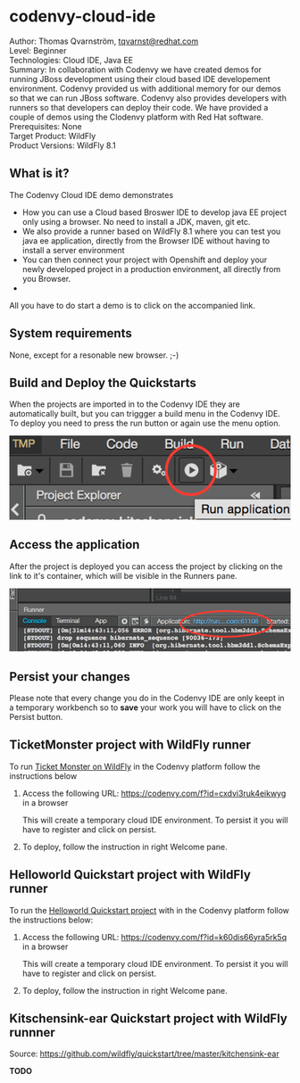 codenvy-cloud-ide
=================
Author: Thomas Qvarnström, tqvarnst@redhat.com  
Level: Beginner  
Technologies: Cloud IDE, Java EE   
Summary: In collaboration with Codenvy we have created demos for running JBoss development using their cloud based IDE developement environment. Codenvy provided us with additional memory for our demos so that we can run JBoss software. Codenvy also provides developers with runners so that developers can deploy their code. We have provided a couple of demos using the Clodenvy platform with Red Hat software.   
Prerequisites: None  
Target Product: WildFly  
Product Versions: WildFly 8.1  

What is it?
-----------
The Codenvy Cloud IDE demo demonstrates
 * How you can use a Cloud based Broswer IDE to develop java EE project only using a browser. No need to install a JDK, maven, git etc.
 * We also provide a runner based on WildFly 8.1 where you can test you java ee application, directly from the Browser IDE without having to install a server environment
 * You can then connect your project with Openshift and deploy your newly developed project in a production environment, all directly from you Browser.
 * 

All you have to do start a demo is to click on the accompanied link.

System requirements
-------------------
None, except for a resonable new browser. ;-)


Build and Deploy the Quickstarts
--------------------------------
When the projects are imported in to the Codenvy IDE they are automatically built, but you can triggger a build menu in the Codenvy IDE. To deploy you need to press the run button or again use the menu option.

![Run button](images/run.png)

Access the application
----------------------
After the project is deployed you can access the project by clicking on the link to it's container, which will be visible in the Runners pane.

![Run button](images/openlink.png)

Persist your changes
--------------------
Please note that every change you do in the Codenvy IDE are only keept in a temporary workbench so to **save** your work you will have to click on the Persist button.


TicketMonster project with WildFly runner
-----------------------------------------
To run [Ticket Monster on WildFly](https://github.com/jboss-developer/ticket-monster/tree/WFLY8.1) in the Codenvy platform follow the instructions below

1. Access the following URL: <https://codenvy.com/f?id=cxdvi3ruk4eikwyg> in a browser

	This will create a temporary cloud IDE environment. To persist it you will have to register and click on persist.
	
2. To deploy, follow the instruction in right Welcome pane.

Helloworld Quickstart project with WildFly runner
-------------------------------------------------
To run the [Helloworld Quickstart project](https://github.com/wildfly/quickstart/tree/master/helloworld) with in the Codenvy platform follow the instructions below:

1. Access the following URL: <https://codenvy.com/f?id=k60dis66yra5rk5q> in a browser

	This will create a temporary cloud IDE environment. To persist it you will have to register and click on persist.
	
2. To deploy, follow the instruction in right Welcome pane.


Kitschensink-ear Quickstart project with WildFly runnner
--------------------------------------------------------
Source: <https://github.com/wildfly/quickstart/tree/master/kitchensink-ear>

**TODO**

